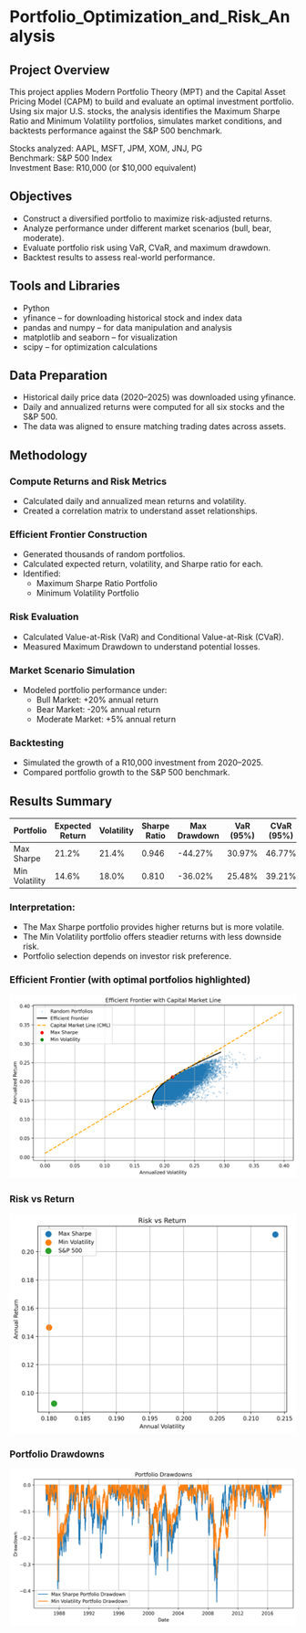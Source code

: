 # Portfolio_Optimization_and_Risk_Analysis

## Project Overview
This project applies Modern Portfolio Theory (MPT) and the Capital Asset Pricing Model (CAPM) to build and evaluate an optimal investment portfolio.
Using six major U.S. stocks, the analysis identifies the Maximum Sharpe Ratio and Minimum Volatility portfolios, simulates market conditions, and backtests performance against the S&P 500 benchmark.

Stocks analyzed: AAPL, MSFT, JPM, XOM, JNJ, PG<br>
Benchmark: S&P 500 Index<br>
Investment Base: R10,000 (or $10,000 equivalent)

## Objectives
- Construct a diversified portfolio to maximize risk-adjusted returns.  
- Analyze performance under different market scenarios (bull, bear, moderate).  
- Evaluate portfolio risk using VaR, CVaR, and maximum drawdown.  
- Backtest results to assess real-world performance.  

## Tools and Libraries
- Python
- yfinance – for downloading historical stock and index data
- pandas and numpy – for data manipulation and analysis
- matplotlib and seaborn – for visualization
- scipy – for optimization calculations

## Data Preparation
- Historical daily price data (2020–2025) was downloaded using yfinance.
- Daily and annualized returns were computed for all six stocks and the S&P 500.
- The data was aligned to ensure matching trading dates across assets.

## Methodology  

### Compute Returns and Risk Metrics  
- Calculated daily and annualized mean returns and volatility.  
- Created a correlation matrix to understand asset relationships.  

### Efficient Frontier Construction  
- Generated thousands of random portfolios.  
- Calculated expected return, volatility, and Sharpe ratio for each.  
- Identified:  
  - Maximum Sharpe Ratio Portfolio  
  - Minimum Volatility Portfolio  

### Risk Evaluation  
- Calculated Value-at-Risk (VaR) and Conditional Value-at-Risk (CVaR).  
- Measured Maximum Drawdown to understand potential losses.  

### Market Scenario Simulation  
- Modeled portfolio performance under:  
  - Bull Market: +20% annual return  
  - Bear Market: -20% annual return  
  - Moderate Market: +5% annual return  

### Backtesting  
- Simulated the growth of a R10,000 investment from 2020–2025.  
- Compared portfolio growth to the S&P 500 benchmark.

## Results Summary  

| Portfolio        | Expected Return | Volatility | Sharpe Ratio | Max Drawdown | VaR (95%) | CVaR (95%) |
|------------------|-----------------|-------------|---------------|---------------|------------|-------------|
| Max Sharpe       | 21.2%           | 21.4%       | 0.946         | -44.27%       | 30.97%     | 46.77%      |
| Min Volatility   | 14.6%           | 18.0%       | 0.810         | -36.02%       | 25.48%     | 39.21%      |

### Interpretation:
- The Max Sharpe portfolio provides higher returns but is more volatile.
- The Min Volatility portfolio offers steadier returns with less downside risk.
- Portfolio selection depends on investor risk preference.

 ### Efficient Frontier (with optimal portfolios highlighted)
 ![Efficient Frontier](efficient_frontier.png)

### Risk vs Return
![Risk vs Return](risk_return.png)

### Portfolio Drawdowns
![Portfolio Drawdowns](portfolio_drawdowns.png)
